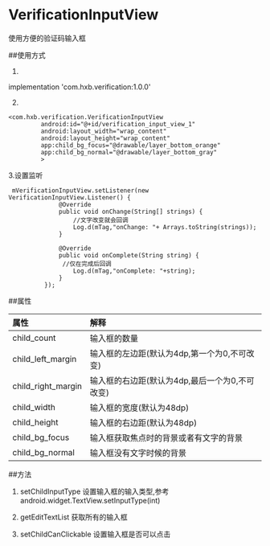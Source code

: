 # VerificationInputView
使用方便的验证码输入框


##使用方式

1.
  implementation 'com.hxb.verification:1.0.0'
 
2.


    <com.hxb.verification.VerificationInputView
             android:id="@+id/verification_input_view_1"
             android:layout_width="wrap_content"
             android:layout_height="wrap_content"
             app:child_bg_focus="@drawable/layer_bottom_orange"
             app:child_bg_normal="@drawable/layer_bottom_gray"
             >
             
                        
 3.设置监听
 
     mVerificationInputView.setListener(new VerificationInputView.Listener() {
                  @Override
                  public void onChange(String[] strings) {
                      //文字改变就会回调
                      Log.d(mTag,"onChange: "+ Arrays.toString(strings));
                  }
      
                  @Override
                  public void onComplete(String string) {
                   //仅在完成后回调
                      Log.d(mTag,"onComplete: "+string);
                  }
              });
              
              
##属性

|属性                |解释               |
|:--------------------|:-----------------|
|child_count           |输入框的数量                 |
|child_left_margin|输入框的左边距(默认为4dp,第一个为0,不可改变) |
|child_right_margin|输入框的右边距(默认为4dp,最后一个为0,不可改变)|
|child_width|输入框的宽度(默认为48dp)                 |
|child_height|输入框的右边距(默认为48dp)|
|child_bg_focus|输入框获取焦点时的背景或者有文字的背景|
|child_bg_normal|输入框没有文字时候的背景|

##方法

1. setChildInputType 设置输入框的输入类型,参考android.widget.TextView.setInputType(int)

2. getEditTextList  获取所有的输入框

3. setChildCanClickable  设置输入框是否可以点击

